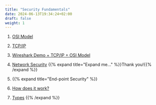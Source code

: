 ```yaml
---
title: "Security Fundamentals"
date: 2024-06-13T19:34:24+02:00
draft: false
weight: 1
---
```


1. [OSI Model](https://www.nwkings.com/osi-model-in-ccna-course)
2. [TCP/IP](https://www.fortinet.com/resources/cyberglossary/tcp-ip)
3. [Wireshark Demo + TCP/IP + OSI Model](https://medium.com/@Praveen_Fernando/tcp-3-way-handshake-demo-with-wireshark-9dddce2d088e)
4. [Network Security](https://www.trendmicro.com/en_us/what-is/network-security/network-security-measures.html)
{{% expand title="Expand me..." %}}Thank you!{{% /expand %}}
5. {{% expand title="End-point Security" %}}
 1. [How does it work?](https://www.fortinet.com/resources/cyberglossary/what-is-endpoint-security)

 2. [Types](https://www.checkpoint.com/cyber-hub/threat-prevention/what-is-endpoint-detection-and-response/what-is-endpoint-security-management/types-of-endpoint-security/)
{{% /expand %}}
